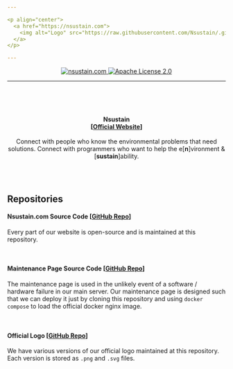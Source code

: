 ```yaml
---

<p align="center">
  <a href="https://nsustain.com">
    <img alt="Logo" src="https://raw.githubusercontent.com/Nsustain/.github/main/logo/logo-github.png" width="350">
  </a>
</p>

---
```


<p align="center">
  <a href="https://github.com/Nsustain/nsustain.com">
    <img alt="nsustain.com" src="https://user-images.githubusercontent.com/19341857/184772201-ff14bc28-b7a7-4bec-bef5-52625acd0544.svg">
  </a>
  <a href="https://github.com/Nsustain/nsustain.com/blob/main/LICENSE">
    <img alt="Apache License 2.0" src="https://user-images.githubusercontent.com/19341857/184765929-fec61d10-d714-488e-94c7-153e00070a2d.svg">
  </a>
</p>

---

<br>
<br>
<br>

<p align="center">
  <b>
    Nsustain<br>
    [<a href="https://nsustain.com">Official Website</a>]
  </b>
  <br>
  <br>
		Connect with people who know the environmental
		problems that need solutions.
		Connect with programmers who want to help the
    e[<b>n</b>]vironment &
    [<b>sustain</b>]ability.
</p>

<!---
<br>
<br>
  Insert YouTube intro video here.
-->

<br>
<br>

## Repositories

#### Nsustain.com Source Code [[GitHub Repo](https://github.com/Nsustain/nsustain.com)]

Every part of our website is
open-source and is maintained
at this repository.

<br>

#### Maintenance Page Source Code [[GitHub Repo](https://github.com/Nsustain/maintenance-page)]

The maintenance page is used in the
unlikely event of a software / hardware
failure in our main server. Our
maintenance page is designed such that
we can deploy it just by cloning
this repository and using `docker compose`
to load the official docker nginx image.

<br>

#### Official Logo [[GitHub Repo](https://github.com/Nsustain/.github)]

We have various versions of our official
logo maintained at this repository.
Each version is stored as `.png` and
`.svg` files.
